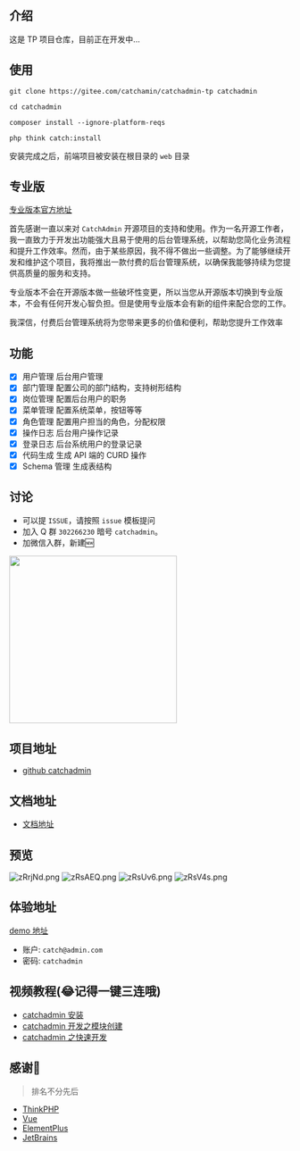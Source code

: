 ## 介绍
这是 TP 项目仓库，目前正在开发中...


## 使用
```shell
git clone https://gitee.com/catchamin/catchadmin-tp catchadmin

cd catchadmin

composer install --ignore-platform-reqs

php think catch:install
```
安装完成之后，前端项目被安装在根目录的 `web` 目录

## 专业版
[专业版本官方地址](https://license.catchadmin.com)

首先感谢一直以来对 `CatchAdmin` 开源项目的支持和使用。作为一名开源工作者，我一直致力于开发出功能强大且易于使用的后台管理系统，以帮助您简化业务流程和提升工作效率。然而，由于某些原因，我不得不做出一些调整。为了能够继续开发和维护这个项目，我将推出一款付费的后台管理系统，以确保我能够持续为您提供高质量的服务和支持。

专业版本不会在开源版本做一些破坏性变更，所以当您从开源版本切换到专业版本，不会有任何开发心智负担。但是使用专业版本会有新的组件来配合您的工作。

我深信，付费后台管理系统将为您带来更多的价值和便利，帮助您提升工作效率

## 功能
- [x] 用户管理 后台用户管理
- [x] 部门管理 配置公司的部门结构，支持树形结构
- [x] 岗位管理 配置后台用户的职务
- [x] 菜单管理 配置系统菜单，按钮等等
- [x] 角色管理 配置用户担当的角色，分配权限
- [x] 操作日志 后台用户操作记录
- [x] 登录日志 后台系统用户的登录记录
- [x] 代码生成 生成 API 端的 CURD 操作
- [x] Schema 管理 生成表结构

## 讨论
- 可以提 `ISSUE`，请按照 `issue` 模板提问
- 加入 Q 群 `302266230` 暗号 `catchadmin`。
- 加微信入群，新建🆕

<img src="wechat.png" width="300"/>

## 项目地址
- [github catchadmin](https://github.com/jaguarjack/catch-admin)
## 文档地址
- [文档地址](https://catchadmin.com/docs/3.0/intro)
## 预览

![zRrjNd.png](https://i.imgtg.com/2023/02/16/dASpg.png)
![zRsAEQ.png](https://i.imgtg.com/2023/02/16/dAsKK.png)
![zRsUv6.png](https://i.imgtg.com/2023/02/16/dA0fB.png)
![zRsV4s.png](https://i.imgtg.com/2023/02/16/dAd5s.png)

## 体验地址
[demo 地址](https://v3.catchadmin.com)
- 账户: `catch@admin.com`
- 密码: `catchadmin`

## 视频教程(😂记得一键三连哦)
- [catchadmin 安装](https://www.bilibili.com/video/BV1eY411v71J/)
- [catchadmin 开发之模块创建](https://www.bilibili.com/video/BV1jP41127aW/)
- [catchadmin 之快速开发](https://www.bilibili.com/video/BV1Qh4y1J7eB/)

## 感谢🙏
> 排名不分先后

- [ThinkPHP](https://thinkphp.cn)
- [Vue](https://cn.vuejs.org/)
- [ElementPlus](https://element-plus.org)
- [JetBrains](https://www.jetbrains.com/)


